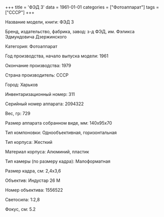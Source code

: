 +++
title = 'ФЭД 3'
data = 1961-01-01
categories = ["Фотоаппарат"]
tags = ["СССР"]
+++

Название модели, книги: ФЭД 3

Бренд, издательство, фабрика, завод: з-д ФЭД, им. Фэликса Эдмундовича Дзержинского

Категория: Фотоаппарат

Год производства, начало выпуска модели: 1961

Окончание производства: 1979

Страна производитель: СССР

Город: Харьков

Инвентаризационный номер: 311

Серийный номер аппарата: 2094322

Вес, гр: 729

Размер аппарата  собранном виде, мм: 140х95х70

Тип компоновки: Однообъективная, горизонтальная

Тип корпуса: Жесткий

Материал корпуса: Алюминий, пластик

Тип камеры (по размеру кадра): Малоформатная

Размер кадра, см: 2,4х3,6

Объектив: Индустар 26 М

Номер объектива: 1556522

Светосила: 1:2,8

Фокус, см: 5.2

